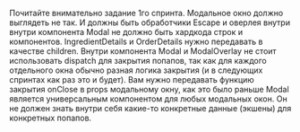 Почитайте внимательно задание 1го спринта. Модальное окно должно выглядеть не так. И должны быть обработчики Escape и оверлея внутри
внутри компонента Modal не должно быть хардкода строк и компонентов. IngredientDetails и OrderDetails нужно передавать в качестве children.
Внутри компонента Modal и ModalOverlay не стоит использовать dispatch для закрытия попапов, так как для каждого отдельного окна обычно разная логика закрытия (и в следующих спринтах как раз это и будет). Вам нужно передавать функцию закрытия onClose в props модальному окну, как это было раньше
Modal является универсальным компонентом для любых модальных окон. Он не должен знать внутри себя какие-то конкретные данные (экшены) для конкретных попапов.
